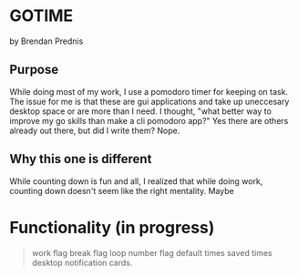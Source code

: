 # GOTIME 
by Brendan Prednis

## Purpose
While doing most of my work, I use a pomodoro timer for keeping on task. The issue for me is that these are gui applications and take up uneccesary desktop space or are more than I need. 
I thought, "what better way to improve my go skills than make a cli pomodoro app?" 
Yes there are others already out there, but did I write them? Nope. 

## Why this one is different
While counting down is fun and all, I realized that while doing work, counting down doesn't seem like the right mentality. Maybe 

# Functionality (in progress)

> work flag
> break flag
> loop number flag 
> default times 
> saved times 
> desktop notification cards.


